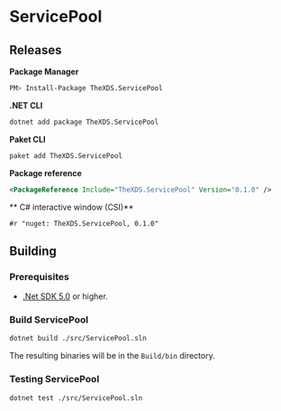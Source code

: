 # ServicePool

## Releases

**Package Manager**  
```sh
PM> Install-Package TheXDS.ServicePool
```

**.NET CLI**  
```sh
dotnet add package TheXDS.ServicePool
```

**Paket CLI**  
```sh
paket add TheXDS.ServicePool
```

**Package reference**  
```xml
<PackageReference Include="TheXDS.ServicePool" Version="0.1.0" />
```

** C# interactive window (CSI)**  
```
#r "nuget: TheXDS.ServicePool, 0.1.0"
```

## Building
### Prerequisites
- [.Net SDK 5.0](https://dotnet.microsoft.com/) or higher.

### Build ServicePool
```sh
dotnet build ./src/ServicePool.sln
```
The resulting binaries will be in the `Build/bin` directory.

### Testing ServicePool
```sh
dotnet test ./src/ServicePool.sln
```
